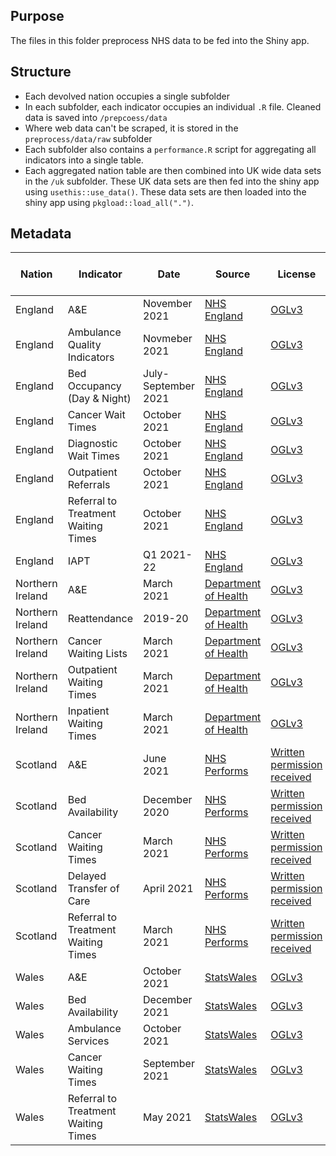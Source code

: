 ## Purpose
The files in this folder preprocess NHS data to be fed into the Shiny app.

## Structure
- Each devolved nation occupies a single subfolder
- In each subfolder, each indicator occupies an individual `.R` file. Cleaned data is saved into `/prepcoess/data`
- Where web data can't be scraped, it is stored in the `preprocess/data/raw` subfolder
- Each subfolder also contains a `performance.R` script for aggregating all indicators into a single table. 
- Each aggregated nation table are then combined into UK wide data sets in the `/uk` subfolder. These UK data sets are then fed into the shiny app using `usethis::use_data()`. These data sets are then loaded into the shiny app using `pkgload::load_all(".")`.

## Metadata
| Nation | Indicator | Date | Source | License | Last Updated | Reflected in Dashboard |
| --- | --- | --- | --- | --- | --- | --- |
| England | A&E | November 2021 | [NHS England](https://www.england.nhs.uk/statistics/statistical-work-areas/ae-waiting-times-and-activity/) | [OGLv3](https://www.nationalarchives.gov.uk/doc/open-government-licence/version/3/) | 10.12.21 | :heavy_check_mark: |
| England | Ambulance Quality Indicators | Novmeber 2021 | [NHS England](https://www.england.nhs.uk/statistics/statistical-work-areas/ambulance-quality-indicators/) | [OGLv3](https://www.nationalarchives.gov.uk/doc/open-government-licence/version/3/) | 10.12.21 | :heavy_check_mark: |
| England | Bed Occupancy (Day & Night) | July-September 2021 | [NHS England](https://www.england.nhs.uk/statistics/statistical-work-areas/bed-availability-and-occupancy/) | [OGLv3](https://www.nationalarchives.gov.uk/doc/open-government-licence/version/3/) | 10.12.21 | :heavy_check_mark: |
| England | Cancer Wait Times | October 2021 | [NHS England](https://www.england.nhs.uk/statistics/statistical-work-areas/cancer-waiting-times/) | [OGLv3](https://www.nationalarchives.gov.uk/doc/open-government-licence/version/3/) | 10.12.21 | :heavy_check_mark: |
| England | Diagnostic Wait Times  | October 2021 | [NHS England](https://www.england.nhs.uk/statistics/statistical-work-areas/diagnostics-waiting-times-and-activity/) | [OGLv3](https://www.nationalarchives.gov.uk/doc/open-government-licence/version/3/) | 10.12.21 | :heavy_check_mark: |
| England | Outpatient Referrals | October 2021 | [NHS England](https://www.england.nhs.uk/statistics/statistical-work-areas/outpatient-referrals/) | [OGLv3](https://www.nationalarchives.gov.uk/doc/open-government-licence/version/3/) | 10.12.21 | :heavy_check_mark: |
| England | Referral to Treatment Waiting Times | October 2021 | [NHS England](https://www.england.nhs.uk/statistics/statistical-work-areas/rtt-waiting-times/) | [OGLv3](https://www.nationalarchives.gov.uk/doc/open-government-licence/version/3/) | 10.12.21 | :heavy_check_mark: |
| England | IAPT | Q1 2021-22 | [NHS England](https://digital.nhs.uk/data-and-information/publications/statistical/psychological-therapies-report-on-the-use-of-iapt-services/june-2021-final-including-reports-on-the-iapt-pilots-and-quarter-1-data-2021-22) | [OGLv3](https://www.nationalarchives.gov.uk/doc/open-government-licence/version/3/) | 10.12.21 | :heavy_check_mark: |
| Northern Ireland | A&E | March 2021 | [Department of Health](https://www.health-ni.gov.uk/articles/emergency-care-waiting-times) | [OGLv3](https://www.health-ni.gov.uk/crown-copyright) | | |
| Northern Ireland | Reattendance | 2019-20 | [Department of Health](https://www.health-ni.gov.uk/) | [OGLv3](https://www.health-ni.gov.uk/crown-copyright) | | |
| Northern Ireland | Cancer Waiting Lists | March 2021 | [Department of Health](https://www.health-ni.gov.uk/publications/northern-ireland-waiting-time-statistics-cancer-waiting-times-january-march-2021) | [OGLv3](https://www.health-ni.gov.uk/crown-copyright) | | |
| Northern Ireland | Outpatient Waiting Times | March 2021 | [Department of Health](https://www.health-ni.gov.uk/publications/northern-ireland-waiting-time-statistics-outpatient-waiting-times-march-2021) | [OGLv3](https://www.health-ni.gov.uk/crown-copyright) | | |
| Northern Ireland | Inpatient Waiting Times | March 2021 | [Department of Health](https://www.health-ni.gov.uk/publications/northern-ireland-waiting-time-statistics-inpatient-and-day-case-waiting-times-march-2021) | [OGLv3](https://www.health-ni.gov.uk/crown-copyright) | | |
| Scotland | A&E | June 2021 | [NHS Performs](https://www.nhsperforms.scot/) | [Written permission received](https://www.nhsperforms.scot/terms-conditions/copyright/) | | |
| Scotland | Bed Availability | December 2020 | [NHS Performs](https://www.nhsperforms.scot/) | [Written permission received](https://www.nhsperforms.scot/terms-conditions/copyright/) | | |
| Scotland | Cancer Waiting Times | March 2021 | [NHS Performs](https://www.nhsperforms.scot/) | [Written permission received](https://www.nhsperforms.scot/terms-conditions/copyright/) | | |
| Scotland | Delayed Transfer of Care | April 2021 | [NHS Performs](https://www.nhsperforms.scot/) | [Written permission received](https://www.nhsperforms.scot/terms-conditions/copyright/) | | |
| Scotland | Referral to Treatment Waiting Times | March 2021 | [NHS Performs](https://www.nhsperforms.scot/) | [Written permission received](https://www.nhsperforms.scot/terms-conditions/copyright/) | | |
| Wales | A&E | October 2021 | [StatsWales](https://statswales.gov.wales/Catalogue/Health-and-Social-Care/NHS-Hospital-Waiting-Times/Accident-and-Emergency) | [OGLv3](https://www.nationalarchives.gov.uk/doc/open-government-licence/version/3/) | 13.12.21 | :x: |
| Wales | Bed Availability | December 2021 | [StatsWales](https://statswales.gov.wales/Catalogue/Health-and-Social-Care/NHS-Hospital-Activity/nhs-activity-and-capacity-during-the-coronavirus-pandemic/nhsbeds-by-date-localhealthboard) | [OGLv3](https://www.nationalarchives.gov.uk/doc/open-government-licence/version/3/) | 13.12.21 | :x: |
| Wales | Ambulance Services | October 2021 |[StatsWales](https://statswales.gov.wales/Catalogue/Health-and-Social-Care/NHS-Performance/Ambulance-Services) | [OGLv3](https://www.nationalarchives.gov.uk/doc/open-government-licence/version/3/) | 14.12.21 | :x: |
| Wales | Cancer Waiting Times | September 2021 | [StatsWales](https://statswales.gov.wales/Catalogue/Health-and-Social-Care/NHS-Hospital-Waiting-Times/Cancer-Waiting-Times/Monthly/suspectedcancerpathwayclosedpathways-by-localhealthboard-tumoursite-agegroup-gender-measure-month) | [OGLv3](https://www.nationalarchives.gov.uk/doc/open-government-licence/version/3/) | 14.12.21 | :x: | 
| Wales | Referral to Treatment Waiting Times | May 2021 | [StatsWales](https://statswales.gov.wales/Catalogue/Health-and-Social-Care/NHS-Hospital-Waiting-Times/Referral-to-Treatment/patientpathwayswaitingtostarttreatment-by-month-groupedweeks-treatmentfunction) |[OGLv3](https://www.nationalarchives.gov.uk/doc/open-government-licence/version/3/) | | |